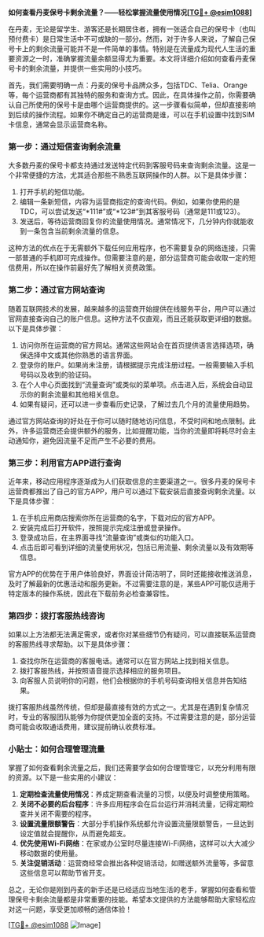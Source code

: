 **如何查看丹麦保号卡剩余流量？——轻松掌握流量使用情况[[TG💪+ @esim1088](https://t.me/s/esim1088)]**

在丹麦，无论是留学生、游客还是长期居住者，拥有一张适合自己的保号卡（也叫预付费卡）是日常生活中不可或缺的一部分。然而，对于许多人来说，了解自己保号卡上的剩余流量可能并不是一件简单的事情。特别是在流量成为现代人生活的重要资源之一时，准确掌握流量余额显得尤为重要。本文将详细介绍如何查看丹麦保号卡的剩余流量，并提供一些实用的小技巧。

首先，我们需要明确一点：丹麦的保号卡品牌众多，包括TDC、Telia、Orange等，每个运营商都有其独特的服务和查询方式。因此，在具体操作之前，你需要确认自己所使用的保号卡是由哪个运营商提供的。这一步骤看似简单，但却直接影响到后续的操作流程。如果你不确定自己的运营商是谁，可以在手机设置中找到SIM卡信息，通常会显示运营商名称。

### **第一步：通过短信查询剩余流量**

大多数丹麦的保号卡都支持通过发送特定代码到客服号码来查询剩余流量。这是一个非常便捷的方法，尤其适合那些不熟悉互联网操作的人群。以下是具体步骤：

1. 打开手机的短信功能。
2. 编辑一条新短信，内容为运营商指定的查询代码。例如，如果你使用的是TDC，可以尝试发送“*111#”或“*123#”到其客服号码（通常是111或123）。
3. 发送后，等待运营商回复你的流量使用情况。通常情况下，几分钟内你就能收到一条包含当前剩余流量的信息。

这种方法的优点在于无需额外下载任何应用程序，也不需要复杂的网络连接，只需一部普通的手机即可完成操作。但需要注意的是，部分运营商可能会收取一定的短信费用，所以在操作前最好先了解相关资费政策。

### **第二步：通过官方网站查询**

随着互联网技术的发展，越来越多的运营商开始提供在线服务平台，用户可以通过官网直接查询自己的账户信息。这种方法不仅直观，而且还能获取更详细的数据。以下是具体步骤：

1. 访问你所在运营商的官方网站。通常这些网站会在首页提供语言选择选项，确保选择中文或其他你熟悉的语言界面。
2. 登录你的账户。如果尚未注册，请根据提示完成注册过程。一般需要输入手机号码以及收到的验证码。
3. 在个人中心页面找到“流量查询”或类似的菜单项。点击进入后，系统会自动显示你的剩余流量和其他相关信息。
4. 如果有疑问，还可以进一步查看历史记录，了解过去几个月的流量使用趋势。

通过官方网站查询的好处在于你可以随时随地访问信息，不受时间和地点限制。此外，许多运营商还会提供额外的服务，比如提醒功能，当你的流量即将耗尽时会主动通知你，避免因流量不足而产生不必要的费用。

### **第三步：利用官方APP进行查询**

近年来，移动应用程序逐渐成为人们获取信息的主要渠道之一。很多丹麦的保号卡运营商都推出了自己的官方APP，用户可以通过下载安装后直接查询剩余流量。以下是具体步骤：

1. 在手机应用商店搜索你所在运营商的名字，下载对应的官方APP。
2. 安装完成后打开软件，按照提示完成注册或登录操作。
3. 登录成功后，在主界面寻找“流量查询”或类似的功能入口。
4. 点击后即可看到详细的流量使用状况，包括已用流量、剩余流量以及有效期等信息。

官方APP的优势在于用户体验良好，界面设计简洁明了，同时还能接收推送消息，及时了解最新的优惠活动和服务更新。不过需要注意的是，某些APP可能仅适用于特定版本的操作系统，因此在下载前务必检查兼容性。

### **第四步：拨打客服热线咨询**

如果以上方法都无法满足需求，或者你对某些细节仍有疑问，可以直接联系运营商的客服热线寻求帮助。以下是具体步骤：

1. 查找你所在运营商的客服电话。通常可以在官方网站上找到相关信息。
2. 拨打客服热线，并按照语音提示选择相应的服务项目。
3. 向客服人员说明你的问题，他们会根据你的手机号码查询相关信息并告知结果。

拨打客服热线虽然传统，但却是最直接有效的方式之一。尤其是在遇到复杂情况时，专业的客服团队能够为你提供更加全面的支持。不过需要注意的是，部分运营商可能会收取通话费用，建议提前确认收费标准。

### **小贴士：如何合理管理流量**

掌握了如何查看剩余流量之后，我们还需要学会如何合理管理它，以充分利用有限的资源。以下是一些实用的小建议：

1. **定期检查流量使用情况**：养成定期查看流量的习惯，以便及时调整使用策略。
2. **关闭不必要的后台程序**：许多应用程序会在后台运行并消耗流量，记得定期检查并关闭不需要的程序。
3. **设置流量限额警告**：大部分手机操作系统都允许设置流量限额警告，一旦达到设定值就会提醒你，从而避免超支。
4. **优先使用Wi-Fi网络**：在家或办公室时尽量连接Wi-Fi网络，这样可以大大减少移动数据的使用量。
5. **关注促销活动**：运营商经常会推出各种促销活动，如赠送额外流量等，多留意这些信息可以帮助节省开支。

总之，无论你是刚到丹麦的新手还是已经适应当地生活的老手，掌握如何查看和管理保号卡剩余流量都是非常重要的技能。希望本文提供的方法能够帮助大家轻松应对这一问题，享受更加顺畅的通信体验！

[[TG💪+ @esim1088](https://t.me/s/esim1088) ![Image](https://i.postimg.cc/4NQfJmqS/Snipaste-2025-05-13-00-14-12.png)]
